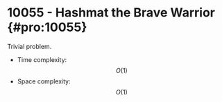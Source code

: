 # 10055 - Hashmat the Brave Warrior {#pro:10055}

Trivial problem.
- Time complexity: $$O(1)$$
- Space complexity: $$O(1)$$
